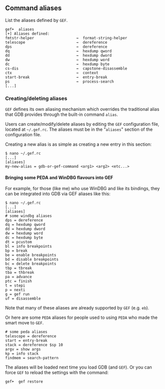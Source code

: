 ## Command aliases

List the aliases defined by `GEF`.

```
gef➤  aliases
[+] Aliases defined:
fmtstr-helper                   →  format-string-helper
telescope                       →  dereference
dps                             →  dereference
dq                              →  hexdump qword
dd                              →  hexdump dword
dw                              →  hexdump word
dc                              →  hexdump byte
cs-dis                          →  capstone-disassemble
ctx                             →  context
start-break                     →  entry-break
ps                              →  process-search
[...]
```

### Creating/deleting aliases

`GEF` defines its own aliasing mechanism which overrides the traditional
alias that GDB provides through the built-in command `alias`.

Users can create/modify/delete aliases by editing the `GEF` configuration file,
located at `~/.gef.rc`. The aliases must be in the "`aliases`" section of the
configuration file.

Creating a new alias is as simple as creating a new entry in this section:

```
$ nano ~/.gef.rc
[...]
[aliases]
my-new-alias = gdb-or-gef-command <arg1> <arg2> <etc...>
```

#### Bringing some PEDA and WinDBG flavours into GEF

For example, for those (like me) who use WinDBG and like its bindings, they can
be integrated into GDB via GEF aliases like this:

```
$ nano ~/.gef.rc
[...]
[aliases]
# some windbg aliases
dps = dereference
dq = hexdump qword
dd = hexdump dword
dw = hexdump word
dc = hexdump byte
dt = pcustom
bl = info breakpoints
bp = break
be = enable breakpoints
bd = disable breakpoints
bc = delete breakpoints
tbp = tbreak
tba = thbreak
pa = advance
ptc = finish
t = stepi
p = nexti
g = gef run
uf = disassemble
```

Note that many of these aliases are already supported by `GEF` (e.g. `eb`).

Or here are some `PEDA` aliases for people used to using `PEDA` who made the
smart move to `GEF`.

```
# some peda aliases
telescope = dereference
start = entry-break
stack = dereference $sp 10
argv = show args
kp = info stack
findmem = search-pattern
```

The aliases will be loaded next time you load GDB (and `GEF`). Or you can force
`GEF` to reload the settings with the command:

```
gef➤  gef restore
```
